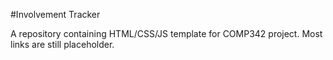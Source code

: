 #Involvement Tracker

A repository containing HTML/CSS/JS template for COMP342 project. Most links are still placeholder.
